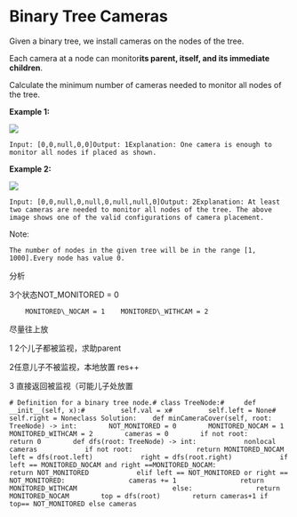 # Binary Tree Cameras

Given a binary tree, we install cameras on the nodes of the tree.

Each camera at a node can monitor**its parent, itself, and its immediate children**.

Calculate the minimum number of cameras needed to monitor all nodes of the tree.

**Example 1:**

![](https://assets.leetcode.com/uploads/2018/12/29/bst_cameras_01.png)

```text
Input: [0,0,null,0,0]Output: 1Explanation: One camera is enough to monitor all nodes if placed as shown.
```

**Example 2:**

![](https://assets.leetcode.com/uploads/2018/12/29/bst_cameras_02.png)

```text
Input: [0,0,null,0,null,0,null,null,0]Output: 2Explanation: At least two cameras are needed to monitor all nodes of the tree. The above image shows one of the valid configurations of camera placement.
```

Note:

```text
The number of nodes in the given tree will be in the range [1, 1000].Every node has value 0.
```

分析

3个状态NOT\_MONITORED = 0

```text
    MONITORED\_NOCAM = 1    MONITORED\_WITHCAM = 2
```

尽量往上放

1 2个儿子都被监视，求助parent

2任意儿子不被监视，本地放置 res++

3 直接返回被监视（可能儿子处放置

```text
# Definition for a binary tree node.# class TreeNode:#     def __init__(self, x):#         self.val = x#         self.left = None#         self.right = Noneclass Solution:    def minCameraCover(self, root: TreeNode) -> int:        NOT_MONITORED = 0        MONITORED_NOCAM = 1        MONITORED_WITHCAM = 2        cameras = 0        if not root:                return 0        def dfs(root: TreeNode) -> int:            nonlocal cameras            if not root:                return MONITORED_NOCAM            left = dfs(root.left)            right = dfs(root.right)            if left == MONITORED_NOCAM and right ==MONITORED_NOCAM:                 return NOT_MONITORED            elif left == NOT_MONITORED or right == NOT_MONITORED:                cameras += 1                return MONITORED_WITHCAM                        else:                return MONITORED_NOCAM        top = dfs(root)        return cameras+1 if  top== NOT_MONITORED else cameras
```

